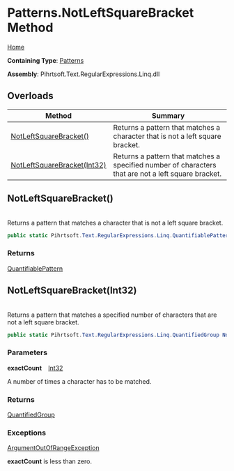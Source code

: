 # Patterns\.NotLeftSquareBracket Method

[Home](../../../../../../README.md)

**Containing Type**: [Patterns](../README.md)

**Assembly**: Pihrtsoft\.Text\.RegularExpressions\.Linq\.dll

## Overloads

| Method | Summary |
| ------ | ------- |
| [NotLeftSquareBracket()](#Pihrtsoft_Text_RegularExpressions_Linq_Patterns_NotLeftSquareBracket) | Returns a pattern that matches a character that is not a left square bracket\. |
| [NotLeftSquareBracket(Int32)](#Pihrtsoft_Text_RegularExpressions_Linq_Patterns_NotLeftSquareBracket_System_Int32_) | Returns a pattern that matches a specified number of characters that are not a left square bracket\. |

## NotLeftSquareBracket\(\) <a name="Pihrtsoft_Text_RegularExpressions_Linq_Patterns_NotLeftSquareBracket"></a>

\
Returns a pattern that matches a character that is not a left square bracket\.

```csharp
public static Pihrtsoft.Text.RegularExpressions.Linq.QuantifiablePattern NotLeftSquareBracket()
```

### Returns

[QuantifiablePattern](../../QuantifiablePattern/README.md)

## NotLeftSquareBracket\(Int32\) <a name="Pihrtsoft_Text_RegularExpressions_Linq_Patterns_NotLeftSquareBracket_System_Int32_"></a>

\
Returns a pattern that matches a specified number of characters that are not a left square bracket\.

```csharp
public static Pihrtsoft.Text.RegularExpressions.Linq.QuantifiedGroup NotLeftSquareBracket(int exactCount)
```

### Parameters

**exactCount** &ensp; [Int32](https://docs.microsoft.com/en-us/dotnet/api/system.int32)

A number of times a character has to be matched\.

### Returns

[QuantifiedGroup](../../QuantifiedGroup/README.md)

### Exceptions

[ArgumentOutOfRangeException](https://docs.microsoft.com/en-us/dotnet/api/system.argumentoutofrangeexception)

**exactCount** is less than zero\.

